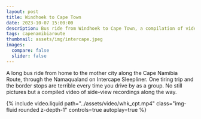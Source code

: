 ```yaml
---
layout: post
title: Windhoek to Cape Town
date: 2023-10-07 15:00:00
description: Bus ride from Windhoek to Cape Town, a compilation of videos of the side view from the Intercape Bus.
tags: capenamibiaroute
thumbnail: assets/img/intercape.jpeg
images:
  compare: false
  slider: false
---
```

A long bus ride from home to the mother city along the Cape Namibia Route, through the Namaqualand on Intercape Sleepliner. One tiring trip and the border stops are terrible every time you drive by as a group. No still pictures but a compiled video of side-view recordings along the way.


<div class="col-12 mt-12 mt-md-0">
        {% include video.liquid path="../assets/video/whk_cpt.mp4" class="img-fluid rounded z-depth-1" controls=true autoplay=true %}
</div>